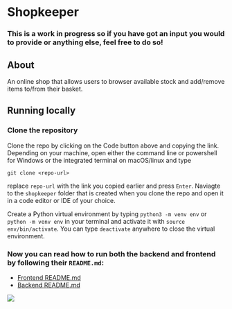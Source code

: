 # Shopkeeper

### This is a work in progress so if you have got an input you would to provide or anything else, feel free to do so!

## About

An online shop that allows users to browser available stock and add/remove items to/from their basket.

## Running locally

### Clone the repository

Clone the repo by clicking on the Code button above and copying the link. Depending on your machine, open either the command line or powershell for Windows or the integrated terminal on macOS/linux and type

`git clone <repo-url>`

replace `repo-url` with the link you copied earlier and press `Enter`. Naviagte to the `shopkeeper` folder that is created when you clone the repo and open it in a code editor or IDE of your choice.

Create a Python virtual environment by typing `python3 -m venv env` or `python -m venv env` in your terminal and activate it with `source env/bin/activate`. You can type `deactivate` anywhere to close the virtual environment.

### Now you can read how to run both the backend and frontend by following their `README.md`:
- [Frontend README.md](./frontend/README.md)
- [Backend README.md](./backend/README.md)

![](https://drive.google.com/file/d/1h2hgGy3sijnb1IDKn5-HpiYL6CdaZnqv/view?usp=drive_link)
